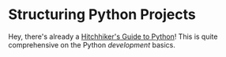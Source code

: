 # Structuring Python Projects

Hey, there's already a [Hitchhiker's Guide to Python](http://docs.python-guide.org/en/latest/)! This is quite comprehensive on the Python _development_ basics.

